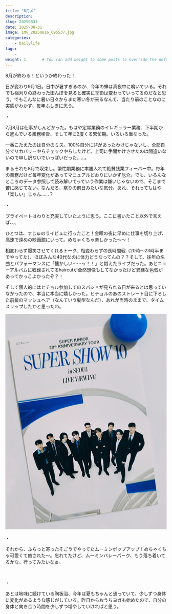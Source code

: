 ```yaml
---
title: "8月〆"
description: 
slug: 20250831
date: 2025-08-31
image: IMG_20250816_095537.jpg
categories:
    - Dailylife
tags:
    - 
weight: 1       # You can add weight to some posts to override the default sorting (date descending)
---
```


8月が終わる！というか終わった！

日が変わり9月1日。日中が暑すぎるのか、今年の蝉は真夜中に鳴いている。それでも稲刈りの終わった田んぼを見ると確実に季節は変わっていってるのだなと思う。でもこんなに暑い日々からまた寒い冬が来るなんて、当たり前のことなのに実感がわかず、毎年ふしぎに思う。

・

7月8月は仕事がしんどかった。もはや定常業務のイレギュラー業務、下半期から進んでいる業務移管、そして年に2度くる繁忙期。いろいろ重なった。

一番こたえたのは自分のミス。100%自分に非があったわけじゃないし、全部自分でリカバリーやらチェックやらしたけど、上司に手間かけさせたのは間違いないので申し訳ないでいっぱいだった……。

まぁそれも8月で収束し。繁忙期業務に本腰入れて絶賛残業フィーバー中。毎年の業務だけど毎年変化があってマニュアルどおりにいかず厄介。でも、いろんなところのデータ参照して読み解いてっていう作業は嫌いじゃないので、そこまで苦に感じてない。なんだろ、祭りの前日みたいな気分。あれ、それってもはや「楽しい」じゃん……？

・

プライベートはわりと充実していたように思う。ここに書いたこと以外で言えば、、、

ひとつは、すじゅのライビュに行ったこと！金曜の夜に早めに仕事を切り上げ、高速で遠めの映画館にいって。めちゃくちゃ楽しかった〜〜！

相変わらず爆笑させてくれるトーク、相変わらずの長時間戦（20時〜23時半までやってた）、ほぼみんな40代なのに体力どうなってんの？？そして、往年の名曲とパフォーマンスに「懐かしい⋯⋯ッ！！」と悶えたライブだった。あとニューアルバムに収録されてるhaircutが全然想像もしてなかったけど異様な色気があってかっこよかったぞ？！

そして個人的にはヒチョル参加してのスパショが見られる日が来るとは思っていなかったので、本当に本当に嬉しかった。ヒチョルのあのストレート目に下ろした前髪のマッシュヘア（なんていう髪型なんだ）、あれが当時のままで、タイムスリップしたかと思ったわ。

<!-- gallery start -->
![](IMG_20250824_110251.jpg)
<!-- gallery end -->

・

それから、ふらっと寄ったそごうでやってたムーミンポップアップ！めちゃくちゃ可愛くて癒された〜。忘れてたけど、ムーミンバレーパーク、もう落ち着いてるかな。行ってみたいなぁ。
<!-- gallery start -->
![]()
![]()
![]()
![]()
<!-- gallery end -->

・

あとは地味に続けている陶板浴、今年は夏もちゃんと通っていて、少しずつ身体に変化があるような感じがしている。昨日からおうちヨガも始めたので、自分の身体と向き合う時間を少しずつ増やしていければと思う。
